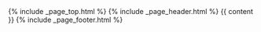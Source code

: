 ---
---

<!DOCTYPE html>
<html lang="en-us">
{% include _page_top.html %}
<body>
  {% include _page_header.html %}
  {{ content }}
  {% include _page_footer.html %}
  <script type="application/javascript" src="../js/jquery-2.2.4.min.js"></script>
  <script type="application/javascript" src="../js/bootstrap.min.js"></script>
</body>
</html>
